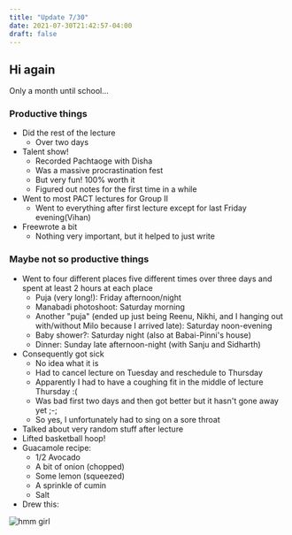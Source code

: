 ```yaml
---
title: "Update 7/30"
date: 2021-07-30T21:42:57-04:00
draft: false
---
```


## Hi again

Only a month until school...

### Productive things

- Did the rest of the lecture
    - Over two days
- Talent show!
    - Recorded Pachtaoge with Disha
    - Was a massive procrastination fest
    - But very fun! 100% worth it
    - Figured out notes for the first time in a while
- Went to most PACT lectures for Group II
    - Went to everything after first lecture except for last Friday evening(Vihan)
- Freewrote a bit
    - Nothing very important, but it helped to just write

### Maybe not so productive things

- Went to four different places five different times over three days and spent at least 2 hours at each place
    - Puja (very long!): Friday afternoon/night
    - Manabadi photoshoot: Saturday morning
    - Another "puja" (ended up just being Reenu, Nikhi, and I hanging out with/without Milo because I arrived late): Saturday noon-evening
    - Baby shower?: Saturday night (also at Babai-Pinni's house)
    - Dinner: Sunday late afternoon-night (with Sanju and Sidharth)
- Consequently got sick
    - No idea what it is
    - Had to cancel lecture on Tuesday and reschedule to Thursday
    - Apparently I had to have a coughing fit in the middle of lecture Thursday :(
    - Was bad first two days and then got better but it hasn't gone away yet ;-;
    - So yes, I unfortunately had to sing on a sore throat
- Talked about very random stuff after lecture
- Lifted basketball hoop!
- Guacamole recipe:
    - 1/2 Avocado
    - A bit of onion (chopped)
    - Some lemon (squeezed)
    - A sprinkle of cumin
    - Salt
- Drew this:

![hmm girl](/personal-site-2/apple-touch-icon.png)